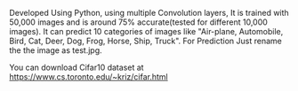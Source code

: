 Developed Using Python, using multiple Convolution layers, It is trained with 50,000 images and is around 75% accurate(tested for different 10,000 images). It can predict 10 categories of images like "Air-plane, Automobile, Bird, Cat, Deer, Dog, Frog, Horse, Ship, Truck". For Prediction Just rename the the image as test.jpg.


You can download Cifar10 dataset at https://www.cs.toronto.edu/~kriz/cifar.html
